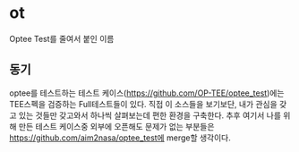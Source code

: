 # ot
Optee Test를 줄여서 붙인 이름

## 동기
optee를 테스트하는 테스트 케이스(https://github.com/OP-TEE/optee_test)에는 TEE스펙을 검증하는 Full테스트들이 있다.
직접 이 소스들을 보기보단, 내가 관심을 갖고 있는 것들만 갖고와서 하나씩 살펴보는데 편한 환경을 구축한다.
추후 여기서 나를 위해 만든 테스트 케이스중 외부에 오픈해도 문제가 없는 부분들은 https://github.com/aim2nasa/optee_test에 merge할 생각이다.